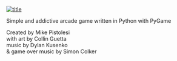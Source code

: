 
[![title](https://github.com/pstlo/Navigator/assets/119834037/4096811d-75ce-4227-88bc-3afe23a90c18)](https://pstlo.github.io/navigator)

Simple and addictive arcade game written in Python with PyGame 

Created by Mike Pistolesi \
with art by Collin Guetta \
music by Dylan Kusenko \
& game over music by Simon Colker
